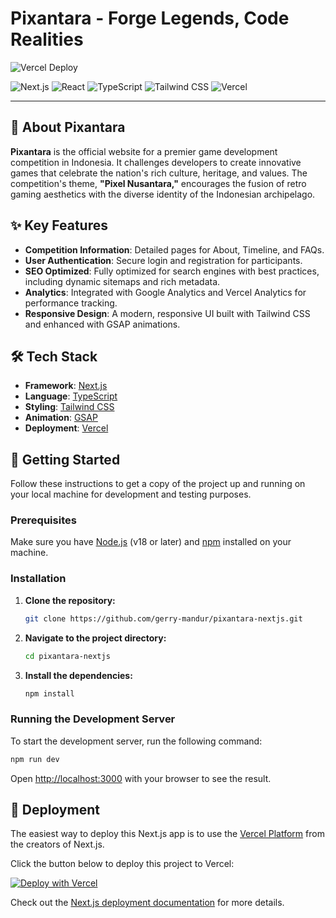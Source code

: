 # Pixantara - Forge Legends, Code Realities

![Vercel Deploy](https://deploy-badge.vercel.app/vercel/pixantara?style=flat-square)

![Next.js](https://img.shields.io/badge/Next.js-000000?style=for-the-badge&logo=nextdotjs&logoColor=white)
![React](https://img.shields.io/badge/React-20232A?style=for-the-badge&logo=react&logoColor=61DAFB)
![TypeScript](https://img.shields.io/badge/TypeScript-007ACC?style=for-the-badge&logo=typescript&logoColor=white)
![Tailwind CSS](https://img.shields.io/badge/Tailwind_CSS-38B2AC?style=for-the-badge&logo=tailwind-css&logoColor=white)
![Vercel](https://img.shields.io/badge/Vercel-000000?style=for-the-badge&logo=vercel&logoColor=white)

---

## 🚀 About Pixantara

**Pixantara** is the official website for a premier game development competition in Indonesia. It challenges developers to create innovative games that celebrate the nation's rich culture, heritage, and values. The competition's theme, **"Pixel Nusantara,"** encourages the fusion of retro gaming aesthetics with the diverse identity of the Indonesian archipelago.

## ✨ Key Features

- **Competition Information**: Detailed pages for About, Timeline, and FAQs.
- **User Authentication**: Secure login and registration for participants.
- **SEO Optimized**: Fully optimized for search engines with best practices, including dynamic sitemaps and rich metadata.
- **Analytics**: Integrated with Google Analytics and Vercel Analytics for performance tracking.
- **Responsive Design**: A modern, responsive UI built with Tailwind CSS and enhanced with GSAP animations.

## 🛠️ Tech Stack

- **Framework**: [Next.js](https://nextjs.org/)
- **Language**: [TypeScript](https://www.typescriptlang.org/)
- **Styling**: [Tailwind CSS](https://tailwindcss.com/)
- **Animation**: [GSAP](https://greensock.com/gsap/)
- **Deployment**: [Vercel](https://vercel.com/)

## 🏁 Getting Started

Follow these instructions to get a copy of the project up and running on your local machine for development and testing purposes.

### Prerequisites

Make sure you have [Node.js](https://nodejs.org/en/) (v18 or later) and [npm](https://www.npmjs.com/) installed on your machine.

### Installation

1.  **Clone the repository:**

    ```bash
    git clone https://github.com/gerry-mandur/pixantara-nextjs.git
    ```

2.  **Navigate to the project directory:**

    ```bash
    cd pixantara-nextjs
    ```

3.  **Install the dependencies:**

    ```bash
    npm install
    ```

### Running the Development Server

To start the development server, run the following command:

```bash
npm run dev
```

Open [http://localhost:3000](http://localhost:3000) with your browser to see the result.

## 🚀 Deployment

The easiest way to deploy this Next.js app is to use the [Vercel Platform](https://vercel.com/new?utm_medium=default-template&filter=next.js&utm_source=create-next-app&utm_campaign=create-next-app-readme) from the creators of Next.js.

Click the button below to deploy this project to Vercel:

[![Deploy with Vercel](https://vercel.com/button)](https://vercel.com/new/clone?repository-url=https%3A%2F%2Fgithub.com%2Fgerry-mandur%2Fpixantara-nextjs)

Check out the [Next.js deployment documentation](https://nextjs.org/docs/app/building-your-application/deploying) for more details.
